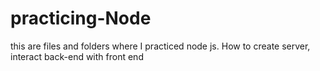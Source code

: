 # practicing-Node
 this are files and folders where I practiced node js. How to create server, interact back-end with front end
